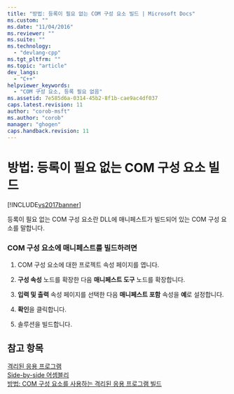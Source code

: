 ```yaml
---
title: "방법: 등록이 필요 없는 COM 구성 요소 빌드 | Microsoft Docs"
ms.custom: ""
ms.date: "11/04/2016"
ms.reviewer: ""
ms.suite: ""
ms.technology: 
  - "devlang-cpp"
ms.tgt_pltfrm: ""
ms.topic: "article"
dev_langs: 
  - "C++"
helpviewer_keywords: 
  - "COM 구성 요소, 등록 필요 없음"
ms.assetid: 7e585d6a-0314-45b2-8f1b-cae9ac4df037
caps.latest.revision: 11
author: "corob-msft"
ms.author: "corob"
manager: "ghogen"
caps.handback.revision: 11
---
```

# 방법: 등록이 필요 없는 COM 구성 요소 빌드
[!INCLUDE[vs2017banner](../assembler/inline/includes/vs2017banner.md)]

등록이 필요 없는 COM 구성 요소란 DLL에 매니페스트가 빌드되어 있는 COM 구성 요소를 말합니다.  
  
### COM 구성 요소에 매니페스트를 빌드하려면  
  
1.  COM 구성 요소에 대한 프로젝트 속성 페이지를 엽니다.  
  
2.  **구성 속성** 노드를 확장한 다음 **매니페스트 도구** 노드를 확장합니다.  
  
3.  **입력 및 출력** 속성 페이지를 선택한 다음 **매니페스트 포함** 속성을 **예**로 설정합니다.  
  
4.  **확인**을 클릭합니다.  
  
5.  솔루션을 빌드합니다.  
  
## 참고 항목  
 [격리된 응용 프로그램](http://msdn.microsoft.com/library/aa375190)   
 [Side\-by\-side 어셈블리](_win32_side_by_side_assemblies)   
 [방법: COM 구성 요소를 사용하는 격리된 응용 프로그램 빌드](../build/how-to-build-isolated-applications-to-consume-com-components.md)